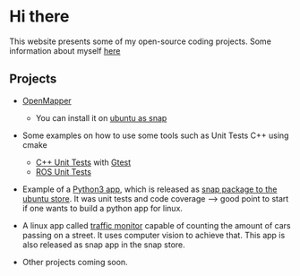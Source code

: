# Hi there
This website presents some of my open-source coding projects.
Some information about myself [here](http://carlosgomes.ch)

## Projects
* [OpenMapper](https://github.com/OpenMapper)
  + You can install it on [ubuntu as snap](https://uappexplorer.com/snap/ubuntu/openmapper-desktop)
* Some examples on how to use some tools such as Unit Tests C++ using cmake
  + [C++ Unit Tests](https://github.com/gocarlos/unit_tests_example) with [Gtest](https://github.com/google/googletest)
  + [ROS Unit Tests](https://github.com/gocarlos/ros_unit_tests_example)
* Example of a [Python3 app](https://github.com/gocarlos/python-ubuntu-snap-app-example), which is released as [snap package to the ubuntu store](https://build.snapcraft.io/user/gocarlos/python-ubuntu-snap-app-example). It was unit tests and code coverage --> good point to start if one wants to build a python app for linux.
* A linux app called [traffic monitor](https://github.com/vigilatore/traffic_monitor) capable of counting the amount of cars passing on a street. It uses computer vision to achieve that. This app is also released as snap app in the snap store. 

* Other projects coming soon.
